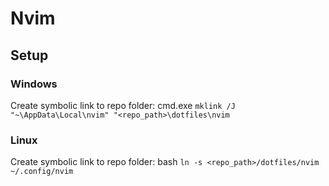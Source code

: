# Nvim

## Setup

### Windows

Create symbolic link to repo folder: cmd.exe `mklink /J "~\AppData\Local\nvim" "<repo_path>\dotfiles\nvim`

### Linux

Create symbolic link to repo folder: bash `ln -s <repo_path>/dotfiles/nvim ~/.config/nvim`
